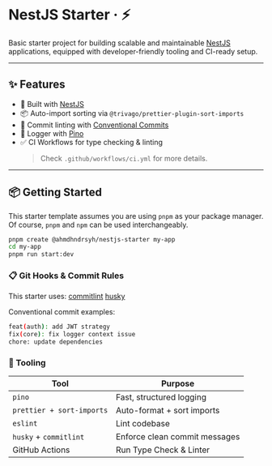# NestJS Starter · ⚡️

Basic starter project for building scalable and maintainable [NestJS](https://nestjs.com) applications, equipped with developer-friendly tooling and CI-ready setup.

---

## ✨ Features

- 🚀 Built with [NestJS](https://nestjs.com)
- 📦 Auto-import sorting via `@trivago/prettier-plugin-sort-imports`
- 📝 Commit linting with [Conventional Commits](https://www.conventionalcommits.org/)
- 📄 Logger with [Pino](https://getpino.io/#/)
- ✅ CI Workflows for type checking & linting
  > Check `.github/workflows/ci.yml` for more details.

---

## 📦 Getting Started

This starter template assumes you are using `pnpm` as your package manager. Of course, `pnpm` and `npm` can be used interchangeably.

```bash
pnpm create @ahmdhndrsyh/nestjs-starter my-app
cd my-app
pnpm run start:dev
```

### 📋 Git Hooks & Commit Rules

This starter uses:
[commitlint](https://commitlint.js.org/)
[husky](https://typicode.github.io/husky/)

Conventional commit examples:

```bash
feat(auth): add JWT strategy
fix(core): fix logger context issue
chore: update dependencies
```

### 🔧 Tooling

| Tool                      | Purpose                       |
| ------------------------- | ----------------------------- |
| `pino`                    | Fast, structured logging      |
| `prettier + sort-imports` | Auto-format + sort imports    |
| `eslint`                  | Lint codebase                 |
| `husky` + `commitlint`    | Enforce clean commit messages |
| GitHub Actions            | Run Type Check & Linter       |
